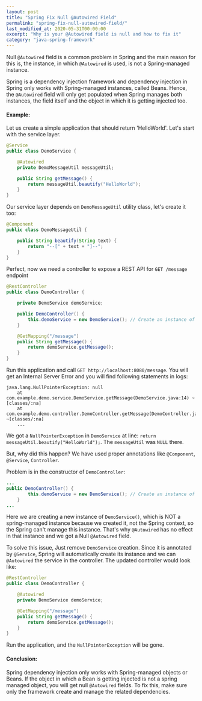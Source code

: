 ```yaml
---
layout: post
title: "Spring Fix Null @Autowired Field"
permalink: "spring-fix-null-autowired-field/"
last_modified_at: 2020-05-31T00:00:00
excerpt: "Why is your @Autowired field is null and how to fix it"
category: "java-spring-framework"
---
```


Null `@Autowired` field is a common problem in Spring and the main reason for this is, the instance, in which `@Autowired` is used, is not a Spring-managed instance. 

Spring is a dependency injection framework and dependency injection in Spring only works with Spring-managed instances, called Beans. Hence, the `@Autowired` field will only get populated when Spring manages both instances, the field itself and the object in which it is getting injected too.

#### Example:

Let us create a simple application that should return 'HelloWorld'. Let's start with the service layer.

```java
@Service
public class DemoService {

    @Autowired
    private DemoMessageUtil messageUtil;

    public String getMessage() {
        return messageUtil.beautify("HelloWorld");
    }
}
```
Our service layer depends on `DemoMessageUtil` utility class, let's create it too:

```java
@Component
public class DemoMessageUtil {

    public String beautify(String text) {
        return "--[" + text + "]--";
    }
}
```
Perfect, now we need a controller to expose a REST API for `GET /message` endpoint
```java
@RestController
public class DemoController {

    private DemoService demoService;

    public DemoController() {
        this.demoService = new DemoService(); // Create an instance of DemoService
    }

    @GetMapping("/message")
    public String getMessage() {
        return demoService.getMessage();
    }
}
```
Run this application and call `GET http://localhost:8080/message`. You will get an Internal Server Error and you will find following statements in logs:

```
java.lang.NullPointerException: null
	at com.example.demo.service.DemoService.getMessage(DemoService.java:14) ~[classes/:na]
	at com.example.demo.controller.DemoController.getMessage(DemoController.java:18) ~[classes/:na]
	...
```

We got a `NullPointerException` in `DemoService` at line: ```return messageUtil.beautify("HelloWorld");```. The `messageUtil` was `NULL` there.

But, why did this happen? We have used proper annotations like `@Component`, `@Service`, `Controller`.

Problem is in the constructor of `DemoController`:
```java
...
public DemoController() {
        this.demoService = new DemoService(); // Create an instance of DemoService
    }
...    
```
Here we are creating a new instance of `DemoService()`, which is NOT a spring-managed instance because we created it, not the Spring context, so the Spring can't manage this instance. That's why `@Autowired` has no effect in that instance and we got a Null `@Autowired` field.

To solve this issue, Just remove `DemoService` creation. Since it is annotated by `@Service`, Spring will automatically create its instance and we can `@Autowired` the service in the controller. The updated controller would look like:

```java
@RestController
public class DemoController {

    @Autowired
    private DemoService demoService;

    @GetMapping("/message")
    public String getMessage() {
        return demoService.getMessage();
    }
}
```
Run the application, and the `NullPointerException` will be gone.

#### Conclusion:
Spring dependency injection only works with Spring-managed objects or Beans. If the object in which a Bean is getting injected is not a spring managed object, you will get null `@Autowired` fields. To fix this, make sure only the framework create and manage the related dependencies.
